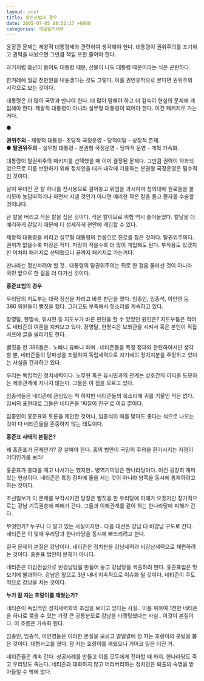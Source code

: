 ```yaml
---
layout: post
title: 홍준표법의 경우
date: 2005-07-05 08:52:17 +0900
categories: 깨달음의대화
---
```

윤장관 문제는 제왕적 대통령제와 관련하여 생각해야 한다. 대통령이 권위주의를 포기하고 권력을 내놨으면 그만큼 책임 또한 줄어야 한다. 

과거처럼 흉년이 들어도 대통령 때문, 산불이 나도 대통령 때문이라는 식은 곤란하다. 

한겨레에 월급 천만원을 내놓겠다는 것도 그렇다. 이를 권언유착으로 본다면 권위주의 시각으로 보는 것이다. 

대통령은 더 많이 국민과 만나야 한다. 더 많이 말해야 하고 더 깊숙이 현실의 문제에 개입해야 한다. 제왕적 대통령이 아니라 실무형 대통령이 되어야 한다. 이건 패키지로 가는 거다. 

● 

**권위주의** - 제왕적 대통령- 초당적 국정운영 - 당적이탈 - 상징적 존재.   
● **탈권위주의** - 실무형 대통령 - 분권형 국정운영 - 당파적 운영 - 개혁 가속화. 



대통령이 탈권위주의 패키지를 선택했을 때 이미 결정된 문제다. 그만큼 권력이 약화되었으므로 이를 보완하기 위해 정치인을 대거 내각에 기용하는 분권형 국정운영은 필수적인 것이다. 

날이 무뎌진 큰 칼 하나를 전시용으로 걸어놓고 위엄을 과시하며 청와대에 원로들을 불러모아 농담따먹기나 하면서 지낼 것인가 아니면 예리한 작은 칼을 들고 환자를 수술할 것이냐다. 

큰 칼을 버리고 작은 칼을 집은 것이다. 작은 칼이므로 위험 역시 줄어들었다. 칼날을 더 예리하게 갈았기 때문에 더 섬세하게 현안에 개입할 수 있다. 

제왕적 대통령을 버리고 실무형 대통령의 컨셉으로 진로를 잡은 것이다. 탈권위주의다. 권위가 없을수록 파장은 적다. 파장이 적을수록 더 많이 개입해도 된다. 부작용도 있겠지만 어차피 패키지로 선택했으니 끝까지 패키지로 가는거다. 

딴나라는 정신차려야 할 것.. 대통령의 탈권위주의는 뒤로 한 걸음 물러선 것이 아니라 국민 앞으로 한 걸음 더 다가선 것이다. 



**홍준표법의 경우**

우리당의 지도부는 대략 정신을 차리고 바른 판단을 했다. 임종인, 임종석, 이인영 등 386 의원들이 뻘짓을 했다. 그러고도 부족해서 헛소리를 계속하고 있다. 

장영달, 한명숙, 유시민 등 지도부가 바른 판단을 할 수 있었던 원인은? 지도부들은 적어도 네티즌의 여론을 지켜보고 있다. 장영달, 한명숙은 보좌관을 시켜서 혹은 본인이 직접 서프에 글을 올리기도 한다. 

뻘짓을 한 386들은.. 노빠니 유빠니 하며.. 네티즌들을 특정 정파와 관련하여서만 생각할 뿐, 네티즌들이 당파성을 초월하여 독립세력으로 자기네의 정치지분을 주장하고 있다는 사실을 간과하고 있다. 

우리는 독립적인 정치세력이다. 노무현 혹은 유시민과의 관계는 상호간의 이익을 도모하는 제휴관계에 지나지 않는다. 그들은 이 점을 모르고 있다. 

임종석들은 네티즌에 관심있는 척 하지만 네티즌들의 목소리에 귀를 기울인 적은 없다. 임씨의 표현대로 그들은 네티즌을 ‘찌질이 친구’로 여길 뿐이다. 

임종인이 홍준표와 토론을 제안한 것이나, 임종석이 매를 맞아도 좋다는 식으로 나오는 것이 다 네티즌들을 존중하지 않는 태도이다. 

**홍준표 사태의 본질은?**

왜 홍준표가 문제인가? 잘 살펴야 한다. 홍의 법안이 국민의 주의을 환기시키는 지점이 어디인가를 보라! 

홍준표가 총대를 매고 나서기는 했지만.. 병역기피당은 한나라당이다. 이건 굉장히 재미있는 현상이다. 네티즌은 특정 정파에 줄을 서는 것이 아니라 양쪽을 동시에 통제하려고 하는 것이다. 

조선일보가 이 문제를 부각시키면 당장은 뻘짓을 한 우리당에 피해가 오겠지만 장기적으로는 강남 기득권층에 피해가 간다. 그들과 이해관계를 같이 하는 한나라당에 피해가 간다. 

무엇인가? 누구나 다 알고 있는 사실이지만.. 다음 대선은 강남 대 비강남 구도로 간다. 네티즌은 이 덫에 우리당과 한나라당을 동시에 빠뜨리려고 한다. 

결국 문제의 본질은 강남이다. 네티즌은 정치판을 강남세력과 비강남세력으로 재편하려는 것이다. 홍준표 법안이 문제가 아니다. 

네티즌은 이심전심으로 반강남당을 만들어 놓고 강남당을 색출하려 한다. 홍준표법은 맛보기에 불과하다. 강남은 앞으로 3년 내내 지속적으로 이슈화 될 것이다. 네티즌이 주도적으로 강남을 치는 것이다. 

**누가 잠 자는 호랑이를 깨웠는가?**

네티즌이 독립적인 정치세력화의 조짐을 보이고 있다는 사실.. 이를 위하여 1천만 네티즌을 하나로 묶을 수 있는 가장 큰 공통분모로 강남을 타켓팅했다는 사실.. 이것이 본질이다. 이 흐름은 가속화 된다.

임종인, 임종석, 이인영들은 이러한 본질을 모르고 얼떨결에 잠 자는 호랑이의 콧털을 뽑은 것이다. 대형사고를 쳤다. 잠 자는 호랑이를 깨웠으니 기어코 일은 터진 거. 

네티즌들은 계속 간다. 성공사례를 만들고 이를 모두에게 전파할 때 까지. 한나라당도 죽고 우리당도 죽는다. 네티즌과 대화하지 않고 어리버리하는 정치인은 퇴출의 숙명을 받아들일 수 밖에 없다.
